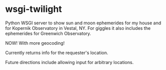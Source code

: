 wsgi-twilight
=============

Python WSGI server to show sun and moon ephemerides for my house and for Kopernik Observatory in Vestal, NY. For giggles it also includes the ephemerides for Greenwich Observatory.

NOW! With more geocoding!

Currently returns info for the requester's location.

Future directions include allowing input for arbitrary locations.
